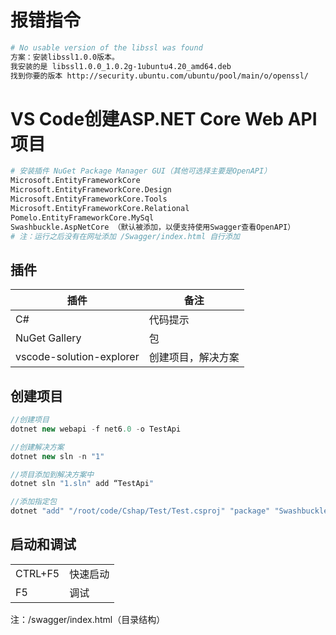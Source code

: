 # 报错指令
```bash
# No usable version of the libssl was found
方案：安装libssl1.0.0版本。
我安装的是 libssl1.0.0_1.0.2g-1ubuntu4.20_amd64.deb
找到你要的版本 http://security.ubuntu.com/ubuntu/pool/main/o/openssl/
```

# VS Code创建ASP.NET Core Web API项目
```bash
# 安装插件 NuGet Package Manager GUI（其他可选择主要是OpenAPI）
Microsoft.EntityFrameworkCore
Microsoft.EntityFrameworkCore.Design
Microsoft.EntityFrameworkCore.Tools
Microsoft.EntityFrameworkCore.Relational
Pomelo.EntityFrameworkCore.MySql
Swashbuckle.AspNetCore （默认被添加，以便支持使用Swagger查看OpenAPI）
# 注：运行之后没有在网址添加 /Swagger/index.html 自行添加
```

## 插件
|插件|备注|
|----|----|
| C# | 代码提示 |
| NuGet Gallery | 包 |
| vscode-solution-explorer  | 创建项目，解决方案 |


## 创建项目
```C#
//创建项目
dotnet new webapi -f net6.0 -o TestApi
```

```C#
//创建解决方案
dotnet new sln -n "1"
```

```C#
//项目添加到解决方案中
dotnet sln "1.sln" add “TestApi"
```

```C#
//添加指定包
dotnet "add" "/root/code/Cshap/Test/Test.csproj" "package" "Swashbuckle.AspNetCore"
```


## 启动和调试
|    |    |
|----|----|
|CTRL+F5|快速启动|
|F5|调试|

注：/swagger/index.html（目录结构）


